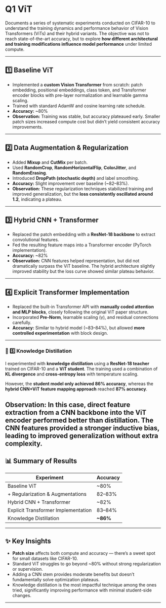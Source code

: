 #  Q1 ViT

Documents a series of systematic experiments conducted on CIFAR-10 to understand the training dynamics and performance behavior of Vision Transformers (ViTs) and their hybrid variants. The objective was not to reach state-of-the-art accuracy, but to explore **how different architectural and training modifications influence model performance** under limited compute.

---

## 1️⃣ Baseline ViT

- Implemented a **custom Vision Transformer** from scratch: patch embedding, positional embeddings, class token, and Transformer encoder blocks with pre-layer normalization and learnable gamma scaling.  
- Trained with standard AdamW and cosine learning rate schedule.  
- **Accuracy:** ~80%  
- **Observation:** Training was stable, but accuracy plateaued early. Smaller patch sizes increased compute cost but didn’t yield consistent accuracy improvements.

---

## 2️⃣ Data Augmentation & Regularization

- Added **Mixup** and **CutMix** per batch.  
- Used **RandomCrop**, **RandomHorizontalFlip**, **ColorJitter**, and **RandomErasing**.  
- Introduced **DropPath (stochastic depth)** and label smoothing.  
- **Accuracy:** Slight improvement over baseline (~82–83%).  
- **Observation:** These regularization techniques stabilized training and improved generalization, but the **loss consistently oscillated around 1.2**, indicating a plateau.

---

## 3️⃣ Hybrid CNN + Transformer

- Replaced the patch embedding with a **ResNet-18 backbone** to extract convolutional features.  
- Fed the resulting feature maps into a Transformer encoder (PyTorch implementation).  
- **Accuracy:** ~82%  
- **Observation:** CNN features helped representation, but did not dramatically surpass the ViT baseline. The hybrid architecture slightly improved stability but the loss curve showed similar plateau behavior.

---

## 4️⃣ Explicit Transformer Implementation

- Replaced the built-in Transformer API with **manually coded attention and MLP blocks**, closely following the original ViT paper structure.  
- Incorporated **Pre-Norm**, learnable scaling (γ), and residual connections carefully.  
- **Accuracy:** Similar to hybrid model (~83–84%), but allowed **more controlled experimentation** with block design.

---

### 🧠 5️⃣ Knowledge Distillation

I experimented with **knowledge distillation** using a **ResNet-18 teacher** trained on CIFAR-10 and a **ViT student**. The training used a combination of **KL divergence** and **cross-entropy loss** with temperature scaling.

However, the **student model only achieved 86% accuracy**, whereas the **hybrid CNN+ViT feature mapping approach** reached **87% accuracy**.

**Observation:** In this case, **direct feature extraction from a CNN backbone into the ViT encoder performed better** than distillation. The CNN features provided a stronger inductive bias, leading to improved generalization without extra complexity.
---

## 📊 Summary of Results

| Experiment                          | Accuracy |
|--------------------------------------|----------|
| Baseline ViT                         | ~80%     |
| + Regularization & Augmentations     | 82–83%   |
| Hybrid CNN + Transformer             | ~82%     |
| Explicit Transformer Implementation  | 83–84%   |
| Knowledge Distillation               | **~86%** |

---

## ✨ Key Insights

- **Patch size** affects both compute and accuracy — there’s a sweet spot for small datasets like CIFAR-10.  
- Standard ViT struggles to go beyond ~80% without strong regularization or supervision.  
- Adding a CNN stem provides moderate benefits but doesn’t fundamentally solve optimization plateaus.  
- Knowledge distillation is the most impactful technique among the ones tried, significantly improving performance with minimal student-side changes.

---

